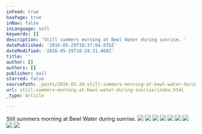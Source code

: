 ```yaml
---
inFeed: true
hasPage: true
inNav: false
inLanguage: null
keywords: []
description: 'Still summers morning at Bewl Water during sunrise. '
datePublished: '2016-05-29T18:37:04.076Z'
dateModified: '2016-05-29T18:24:31.460Z'
title: ''
author: []
authors: []
publisher: null
starred: false
sourcePath: _posts/2016-05-29-still-summers-morning-at-bewl-water-during-sunrise.md
url: still-summers-morning-at-bewl-water-during-sunrise/index.html
_type: Article

---
```

Still summers morning at Bewl Water during sunrise. ![](https://the-grid-user-content.s3-us-west-2.amazonaws.com/f54db814-cb0b-429b-991d-71ec82b6004e.jpg)
![](https://the-grid-user-content.s3-us-west-2.amazonaws.com/30ee166d-a611-4239-835f-98d543ba81ab.jpg)
![](https://the-grid-user-content.s3-us-west-2.amazonaws.com/465349b0-5fb5-4973-89bc-9be2a4c4e0f4.jpg)
![](https://the-grid-user-content.s3-us-west-2.amazonaws.com/5a3d531b-ab89-4518-992c-7ac82dc19497.jpg)
![](https://the-grid-user-content.s3-us-west-2.amazonaws.com/57f349f6-4a6b-4d10-94b2-ba181f2b110d.jpg)
![](https://the-grid-user-content.s3-us-west-2.amazonaws.com/09260a2e-130e-45ee-9c05-84fa2f36fe0b.jpg)
![](https://the-grid-user-content.s3-us-west-2.amazonaws.com/0f949f73-39c2-405e-a12b-ae2fe68720b0.jpg)
![](https://the-grid-user-content.s3-us-west-2.amazonaws.com/2b24e713-df26-4f61-ba8d-9d1ac8ecd4d0.jpg)
![](https://the-grid-user-content.s3-us-west-2.amazonaws.com/7471132c-44a2-4d7c-9c41-6de003b66592.jpg)